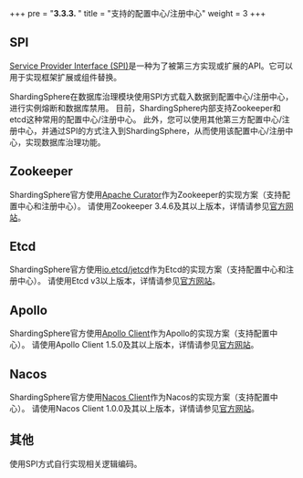 +++
pre = "<b>3.3.3. </b>"
title = "支持的配置中心/注册中心"
weight = 3
+++

## SPI

[Service Provider Interface (SPI)](https://docs.oracle.com/javase/tutorial/sound/SPI-intro.html)是一种为了被第三方实现或扩展的API。它可以用于实现框架扩展或组件替换。

ShardingSphere在数据库治理模块使用SPI方式载入数据到配置中心/注册中心，进行实例熔断和数据库禁用。
目前，ShardingSphere内部支持Zookeeper和etcd这种常用的配置中心/注册中心。
此外，您可以使用其他第三方配置中心/注册中心，并通过SPI的方式注入到ShardingSphere，从而使用该配置中心/注册中心，实现数据库治理功能。

## Zookeeper

ShardingSphere官方使用[Apache Curator](http://curator.apache.org/)作为Zookeeper的实现方案（支持配置中心和注册中心）。
请使用Zookeeper 3.4.6及其以上版本，详情请参见[官方网站](https://zookeeper.apache.org/)。

## Etcd

ShardingSphere官方使用[io.etcd/jetcd](https://github.com/etcd-io/jetcd)作为Etcd的实现方案（支持配置中心和注册中心）。
请使用Etcd v3以上版本，详情请参见[官方网站](https://etcd.io/)。

## Apollo

ShardingSphere官方使用[Apollo Client](https://github.com/ctripcorp/apollo)作为Apollo的实现方案（支持配置中心）。
请使用Apollo Client 1.5.0及其以上版本，详情请参见[官方网站](https://github.com/ctripcorp/apollo)。

## Nacos

ShardingSphere官方使用[Nacos Client](https://nacos.io/zh-cn/docs/sdk.html)作为Nacos的实现方案（支持配置中心）。
请使用Nacos Client 1.0.0及其以上版本，详情请参见[官方网站](https://nacos.io/zh-cn/docs/sdk.html)。

## 其他

使用SPI方式自行实现相关逻辑编码。
